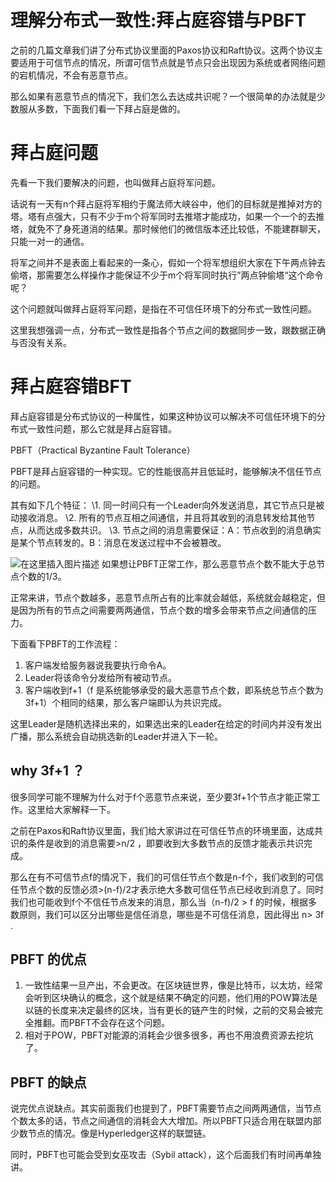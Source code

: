 # 理解分布式一致性:拜占庭容错与PBFT

之前的几篇文章我们讲了分布式协议里面的Paxos协议和Raft协议。这两个协议主要适用于可信节点的情况，所谓可信节点就是节点只会出现因为系统或者网络问题的宕机情况，不会有恶意节点。

那么如果有恶意节点的情况下，我们怎么去达成共识呢？一个很简单的办法就是少数服从多数，下面我们看一下拜占庭是做的。

# 拜占庭问题

先看一下我们要解决的问题，也叫做拜占庭将军问题。

话说有一天有n个拜占庭将军相约于魔法师大峡谷中，他们的目标就是推掉对方的塔。塔有点强大，只有不少于m个将军同时去推塔才能成功，如果一个一个的去推塔，就免不了身死道消的结果。那时候他们的微信版本还比较低，不能建群聊天，只能一对一的通信。

将军之间并不是表面上看起来的一条心，假如一个将军想组织大家在下午两点钟去偷塔，那需要怎么样操作才能保证不少于m个将军同时执行”两点钟偷塔“这个命令呢？

这个问题就叫做拜占庭将军问题，是指在不可信任环境下的分布式一致性问题。

这里我想强调一点，分布式一致性是指各个节点之间的数据同步一致，跟数据正确与否没有关系。

# 拜占庭容错BFT

拜占庭容错是分布式协议的一种属性，如果这种协议可以解决不可信任环境下的分布式一致性问题，那么它就是拜占庭容错。

PBFT（Practical Byzantine Fault Tolerance）

PBFT是拜占庭容错的一种实现。它的性能很高并且低延时，能够解决不信任节点的问题。

其有如下几个特征：
\1. 同一时间只有一个Leader向外发送消息，其它节点只是被动接收消息。
\2. 所有的节点互相之间通信，并且将其收到的消息转发给其他节点，从而达成多数共识。
\3. 节点之间的消息需要保证：A：节点收到的消息确实是某个节点转发的。B：消息在发送过程中不会被篡改。

![在这里插入图片描述](https://img-blog.csdnimg.cn/20190425224957784.png?x-oss-process=image/watermark,type_ZmFuZ3poZW5naGVpdGk,shadow_10,text_aHR0cHM6Ly9ibG9nLmNzZG4ubmV0L3N1cGVyZmpq,size_16,color_FFFFFF,t_70)
如果想让PBFT正常工作，那么恶意节点个数不能大于总节点个数的1/3。

正常来讲，节点个数越多，恶意节点所占有的比率就会越低，系统就会越稳定，但是因为所有的节点之间需要两两通信，节点个数的增多会带来节点之间通信的压力。

下面看下PBFT的工作流程：

1. 客户端发给服务器说我要执行命令A。
2. Leader将该命令分发给所有被动节点。
3. 客户端收到f+1（f 是系统能够承受的最大恶意节点个数，即系统总节点个数为3f+1）个相同的结果，那么客户端即认为共识完成。

这里Leader是随机选择出来的，如果选出来的Leader在给定的时间内并没有发出广播，那么系统会自动挑选新的Leader并进入下一轮。

## why 3f+1 ？

很多同学可能不理解为什么对于f个恶意节点来说，至少要3f+1个节点才能正常工作。这里给大家解释一下。

之前在Paxos和Raft协议里面，我们给大家讲过在可信任节点的环境里面，达成共识的条件是收到的消息需要>n/2 ，即要收到大多数节点的反馈才能表示共识完成。

那么在有不可信节点f的情况下，我们的可信任节点个数是n-f个，我们收到的可信任节点个数的反馈必须>(n-f)/2才表示绝大多数可信任节点已经收到消息了。同时我们也可能收到f个不信任节点发来的消息，那么当（n-f)/2 > f 的时候，根据多数原则，我们可以区分出哪些是信任消息，哪些是不可信任消息，因此得出 n> 3f .

## PBFT 的优点

1. 一致性结果一旦产出，不会更改。在区块链世界，像是比特币，以太坊，经常会听到区块确认的概念，这个就是结果不确定的问题，他们用的POW算法是以链的长度来决定最终的区块，当有更长的链产生的时候，之前的交易会被完全推翻。而PBFT不会存在这个问题。
2. 相对于POW，PBFT对能源的消耗会少很多很多，再也不用浪费资源去挖坑了。

## PBFT 的缺点

说完优点说缺点。其实前面我们也提到了，PBFT需要节点之间两两通信，当节点个数太多的话，节点之间通信的消耗会大大增加。所以PBFT只适合用在联盟内部少数节点的情况。像是Hyperledger这样的联盟链。

同时，PBFT也可能会受到女巫攻击（Sybil attack），这个后面我们有时间再单独讲。